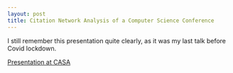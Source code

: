 ```yaml
---
layout: post
title: Citation Network Analysis of a Computer Science Conference
---
```


I still remember this presentation quite clearly, as it was my last talk before Covid lockdown.

[Presentation at CASA](/slides/casa_seminar.html)